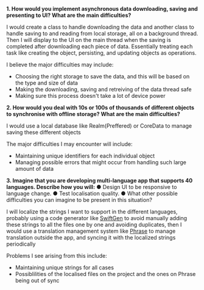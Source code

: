 **1. How would you implement asynchronous data downloading, saving and presenting to UI? What are the main difficulties?**

I would create a class to handle downloading the data and another class to handle saving to and reading from local storage, all on a background thread. Then I will display to the UI on the main thread when the saving is completed after downloading each piece of data. Essentially treating each task like creating the object, persisting, and updating objects as operations.

I believe the major difficulties may include:
- Choosing the right storage to save the data, and this will be based on the type and size of data
- Making the downloading, saving and retreiving of the data thread safe
- Making sure this process doesn't take a lot of device power



**2. How would you deal with 10s or 100s of thousands of different objects to synchronise with offline storage? What are the main difficulties?**

I would use a local database like Realm(Preffered) or CoreData to manage saving these different objects

The major difficulties I may encounter will include:
- Maintaining unique identifiers for each individual object
- Managing possible errors that might occur from handling such large amount of data



**3. Imagine that you are developing multi-language app that supports 40 languages.
Describe how you will:**
● Design UI to be responsive to language change.
● Test localisation quality.
● What other possible difficulties you can imagine to be present in this
situation?

I will localize the strings I want to support in the different languages, probably using a code generator like [SwiftGen](https://github.com/SwiftGen/SwiftGen) to avoid manually adding these strings to all the files one by one and avoiding duplicates, then I would use a translation management system like [Phrase](https://phrase.com/cli/) to manage translation outside the app, and syncing it with the localized strings periodically

Problems I see arising from this include:
- Maintaining unique strings for all cases
- Possiblilities of the localised files on the project and the ones on Phrase being out of sync

